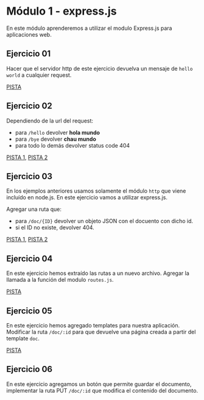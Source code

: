 # Módulo 1 - express.js

En este módulo aprenderemos a utilizar el modulo Express.js para aplicaciones web.

## Ejercicio 01

Hacer que el servidor http de este ejercicio devuelva un mensaje de ```hello world``` a cualquier request.

[PISTA](http://nodejs.org/api/http.html#http_response_end_data_encoding)

## Ejercicio 02

Dependiendo de la url del request:

-  para ```/hello``` devolver __hola mundo__
-  para ```/bye``` devolver __chau mundo__
-  para todo lo demás devolver status code 404

[PISTA 1](http://nodejs.org/api/http.html#http_message_url), [PISTA 2](http://nodejs.org/api/http.html#http_response_statuscode)

## Ejercicio 03

En los ejemplos anteriores usamos solamente el módulo ```http``` que viene incluído en node.js. En este ejercicio vamos a utilizar express.js. 

Agregar una ruta que:  

-  para ```/doc/{ID}``` devolver un objeto JSON con el docuento con dicho id.
-  si el ID no existe, devolver 404.

[PISTA 1](http://expressjs.com/api.html#req.params), [PISTA 2](http://expressjs.com/api.html#res.json)

## Ejercicio 04

En este ejercicio hemos extraído las rutas a un nuevo archivo. 
Agregar la llamada a la función del modulo ```routes.js```.

[PISTA](http://nodejs.org/api/modules.html)

## Ejercicio 05

En este ejercicio hemos agregado templates para nuestra aplicación. Modificar la ruta ```/doc/:id``` para que devuelve una página creada a partir del template ```doc```.

[PISTA](http://expressjs.com/api.html#res.render)

## Ejercicio 06

En este ejercicio agregamos un botón que permite guardar el documento, implementar la ruta PUT ```/doc/:id``` que modifica el contenido del documento.
